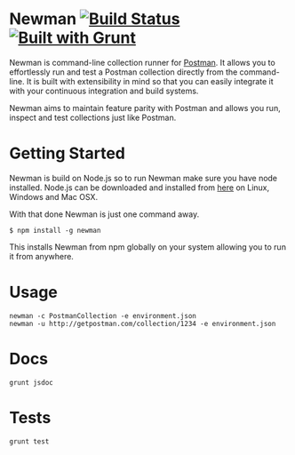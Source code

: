 Newman [![Build Status](https://travis-ci.org/a85/Newman.svg?branch=master)](https://travis-ci.org/a85/Newman) [![Built with Grunt](https://cdn.gruntjs.com/builtwith.png)](http://gruntjs.com/)
======

Newman is command-line collection runner for [Postman](http://getpostman.com). It allows you to effortlessly run and test a Postman collection directly from the command-line. It is built with extensibility in mind so that you can easily integrate it with your continuous integration and build systems.

Newman aims to maintain feature parity with Postman and allows you run, inspect and test collections just like Postman.

# Getting Started
Newman is build on Node.js so to run Newman make sure you have node installed. Node.js can be downloaded and installed from [here](http://nodejs.org/download/) on Linux, Windows and Mac OSX.

With that done Newman is just one command away. 
```
$ npm install -g newman
```
This installs Newman from npm globally on your system allowing you to run it from anywhere.

# Usage
	newman -c PostmanCollection -e environment.json
	newman -u http://getpostman.com/collection/1234 -e environment.json

# Docs
	grunt jsdoc

# Tests
	grunt test
